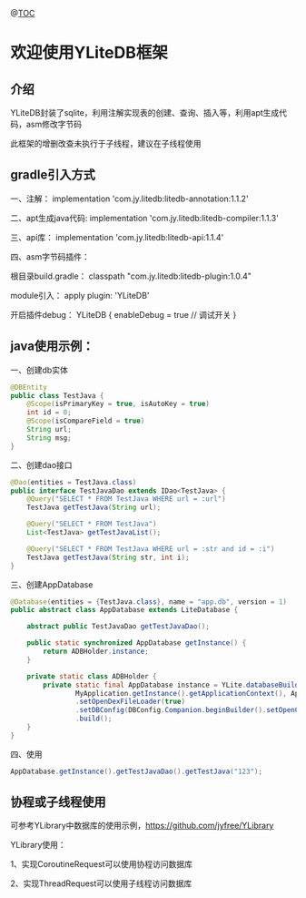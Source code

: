 @[TOC](YLiteDB框架)

# 欢迎使用YLiteDB框架


## 介绍

YLiteDB封装了sqlite，利用注解实现表的创建、查询、插入等，利用apt生成代码，asm修改字节码

此框架的增删改查未执行于子线程，建议在子线程使用

## gradle引入方式
 一、注解：
 implementation 'com.jy.litedb:litedb-annotation:1.1.2'

 二、apt生成java代码:
 implementation 'com.jy.litedb:litedb-compiler:1.1.3'

 三、api库：
 implementation 'com.jy.litedb:litedb-api:1.1.4'

 四、asm字节码插件：

 根目录build.gradle：
 classpath "com.jy.litedb:litedb-plugin:1.0.4"

 module引入：
 apply plugin: 'YLiteDB'

 开启插件debug：
 YLiteDB {
     enableDebug = true // 调试开关
 }

## java使用示例：

一、创建db实体

```Java
@DBEntity
public class TestJava {
    @Scope(isPrimaryKey = true, isAutoKey = true)
    int id = 0;
    @Scope(isCompareField = true)
    String url;
    String msg;
}
```

二、创建dao接口

```Java
@Dao(entities = TestJava.class)
public interface TestJavaDao extends IDao<TestJava> {
    @Query("SELECT * FROM TestJava WHERE url = :url")
    TestJava getTestJava(String url);

    @Query("SELECT * FROM TestJava")
    List<TestJava> getTestJavaList();

    @Query("SELECT * FROM TestJava WHERE url = :str and id = :i")
    TestJava getTestJava(String str, int i);
}
```

三、创建AppDatabase

```Java
@Database(entities = {TestJava.class}, name = "app.db", version = 1)
public abstract class AppDatabase extends LiteDatabase {

    abstract public TestJavaDao getTestJavaDao();

    public static synchronized AppDatabase getInstance() {
        return ADBHolder.instance;
    }

    private static class ADBHolder {
        private static final AppDatabase instance = YLite.databaseBuilder(
                MyApplication.getInstance().getApplicationContext(), AppDatabase.class)
                .setOpenDexFileLoader(true)
                .setDBConfig(DBConfig.Companion.beginBuilder().setOpenCache(true).build())
                .build();
    }
}
```

四、使用

```Java
AppDatabase.getInstance().getTestJavaDao().getTestJava("123");
```


## 协程或子线程使用

可参考YLibrary中数据库的使用示例，https://github.com/jyfree/YLibrary

YLibrary使用：

1、实现CoroutineRequest可以使用协程访问数据库

2、实现ThreadRequest可以使用子线程访问数据库




